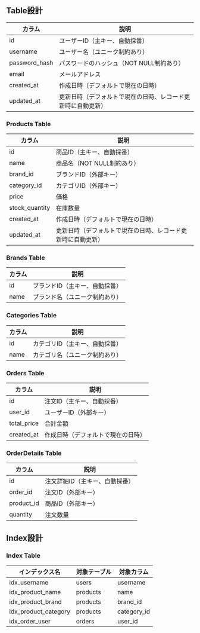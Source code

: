 ## Table設計

| カラム        | 説明                                                         |
| ------------- | ------------------------------------------------------------ |
| id            | ユーザーID（主キー、自動採番）                               |
| username      | ユーザー名（ユニーク制約あり）                               |
| password_hash | パスワードのハッシュ（NOT NULL制約あり）                     |
| email         | メールアドレス                                               |
| created_at    | 作成日時（デフォルトで現在の日時）                           |
| updated_at    | 更新日時（デフォルトで現在の日時、レコード更新時に自動更新） |

### Products Table

| カラム         | 説明                                                         |
| -------------- | ------------------------------------------------------------ |
| id             | 商品ID（主キー、自動採番）                                   |
| name           | 商品名（NOT NULL制約あり）                                   |
| brand_id       | ブランドID（外部キー）                                       |
| category_id    | カテゴリID（外部キー）                                       |
| price          | 価格                                                         |
| stock_quantity | 在庫数量                                                     |
| created_at     | 作成日時（デフォルトで現在の日時）                           |
| updated_at     | 更新日時（デフォルトで現在の日時、レコード更新時に自動更新） |

### Brands Table

| カラム | 説明                           |
| ------ | ------------------------------ |
| id     | ブランドID（主キー、自動採番） |
| name   | ブランド名（ユニーク制約あり） |

### Categories Table

| カラム | 説明                           |
| ------ | ------------------------------ |
| id     | カテゴリID（主キー、自動採番） |
| name   | カテゴリ名（ユニーク制約あり） |

### Orders Table

| カラム      | 説明                               |
| ----------- | ---------------------------------- |
| id          | 注文ID（主キー、自動採番）         |
| user_id     | ユーザーID（外部キー）             |
| total_price | 合計金額                           |
| created_at  | 作成日時（デフォルトで現在の日時） |

### OrderDetails Table

| カラム     | 説明                           |
| ---------- | ------------------------------ |
| id         | 注文詳細ID（主キー、自動採番） |
| order_id   | 注文ID（外部キー）             |
| product_id | 商品ID（外部キー）             |
| quantity   | 注文数量                       |

## Index設計

### Index Table

| インデックス名       | 対象テーブル | 対象カラム  |
| -------------------- | ------------ | ----------- |
| idx_username         | users        | username    |
| idx_product_name     | products     | name        |
| idx_product_brand    | products     | brand_id    |
| idx_product_category | products     | category_id |
| idx_order_user       | orders       | user_id     |
